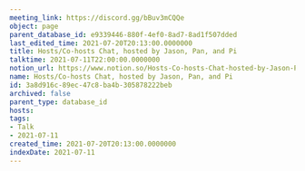 ```yaml
---
meeting_link: https://discord.gg/bBuv3mCQQe
object: page
parent_database_id: e9339446-880f-4ef0-8ad7-8ad1f507dded
last_edited_time: 2021-07-20T20:13:00.0000000
title: Hosts/Co-hosts Chat, hosted by Jason, Pan, and Pi
talktime: 2021-07-11T22:00:00.0000000
notion_url: https://www.notion.so/Hosts-Co-hosts-Chat-hosted-by-Jason-Pan-and-Pi-3a8d916c89ec47c8ba4b305878222beb
name: Hosts/Co-hosts Chat, hosted by Jason, Pan, and Pi
id: 3a8d916c-89ec-47c8-ba4b-305878222beb
archived: false
parent_type: database_id
hosts: 
tags:
- Talk
- 2021-07-11
created_time: 2021-07-20T20:13:00.0000000
indexDate: 2021-07-11
---
```





